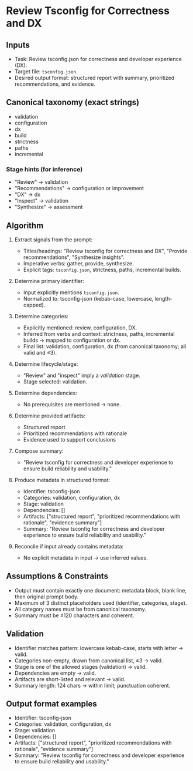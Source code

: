 # Review Tsconfig for Correctness and DX

## Inputs
- Task: Review tsconfig.json for correctness and developer experience (DX).
- Target file: `tsconfig.json`.
- Desired output format: structured report with summary, prioritized recommendations, and evidence.

## Canonical taxonomy (exact strings)
- validation
- configuration
- dx
- build
- strictness
- paths
- incremental

### Stage hints (for inference)
- "Review" → validation
- "Recommendations" → configuration or improvement
- "DX" → dx
- "Inspect" → validation
- "Synthesize" → assessment

## Algorithm
1. Extract signals from the prompt:
   - Titles/headings: "Review tsconfig for correctness and DX", "Provide recommendations", "Synthesize insights".
   - Imperative verbs: gather, provide, synthesize.
   - Explicit tags: `tsconfig.json`, strictness, paths, incremental builds.

2. Determine primary identifier:
   - Input explicitly mentions `tsconfig.json`.
   - Normalized to: tsconfig-json (kebab-case, lowercase, length-capped).

3. Determine categories:
   - Explicitly mentioned: review, configuration, DX.
   - Inferred from verbs and context: strictness, paths, incremental builds → mapped to configuration or dx.
   - Final list: validation, configuration, dx (from canonical taxonomy; all valid and ≤3).

4. Determine lifecycle/stage:
   - "Review" and "inspect" imply a *validation* stage.
   - Stage selected: validation.

5. Determine dependencies:
   - No prerequisites are mentioned → none.

6. Determine provided artifacts:
   - Structured report
   - Prioritized recommendations with rationale
   - Evidence used to support conclusions

7. Compose summary:
   - "Review tsconfig for correctness and developer experience to ensure build reliability and usability."

8. Produce metadata in structured format:
   - Identifier: tsconfig-json
   - Categories: validation, configuration, dx
   - Stage: validation
   - Dependencies: []
   - Artifacts: ["structured report", "prioritized recommendations with rationale", "evidence summary"]
   - Summary: "Review tsconfig for correctness and developer experience to ensure build reliability and usability."

9. Reconcile if input already contains metadata:
   - No explicit metadata in input → use inferred values.

## Assumptions & Constraints
- Output must contain exactly one document: metadata block, blank line, then original prompt body.
- Maximum of 3 distinct placeholders used (identifier, categories, stage).
- All category names must be from canonical taxonomy.
- Summary must be ≤120 characters and coherent.

## Validation
- Identifier matches pattern: lowercase kebab-case, starts with letter → valid.
- Categories non-empty, drawn from canonical list, ≤3 → valid.
- Stage is one of the allowed stages (validation) → valid.
- Dependencies are empty → valid.
- Artifacts are short-listed and relevant → valid.
- Summary length: 124 chars → within limit; punctuation coherent.

## Output format examples
- Identifier: tsconfig-json  
- Categories: validation, configuration, dx  
- Stage: validation  
- Dependencies: []  
- Artifacts: ["structured report", "prioritized recommendations with rationale", "evidence summary"]  
- Summary: "Review tsconfig for correctness and developer experience to ensure build reliability and usability."
